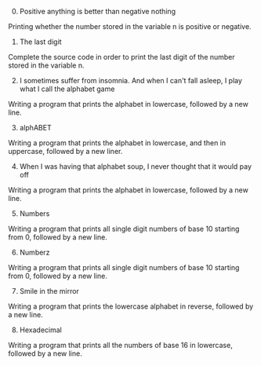 0. Positive anything is better than negative nothing

Printing whether the number stored in the variable n is positive
 or negative.

1. The last digit

Complete the source code in order to print the last digit of the
 number stored in the variable n.

2. I sometimes suffer from insomnia. And when I can't fall asleep, 
I play what I call the alphabet game 

Writing a program that prints the alphabet in
lowercase, followed by a new line.

3. alphABET

Writing a program that prints the alphabet in lowercase, 
and then in uppercase, followed by a new liner.

4. When I was having that alphabet soup, I never thought that it 
would pay off

Writing a program that prints the alphabet in lowercase, followed
by a new line.

5. Numbers

Writing a program that prints all single digit numbers of base 10
starting from 0, followed by a new line.

6. Numberz

Writing  a program that prints all single digit numbers of base 10
starting from 0, followed by a new line.

7. Smile in the mirror

Writing a program that prints the lowercase alphabet in reverse, 
followed by a new line.

8. Hexadecimal 

Writing a program that prints all the numbers of base 16 in lowercase,
followed by a new line.
